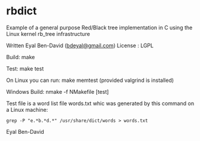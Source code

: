 # rbdict

Example of a general purpose Red/Black tree implementation in C using
the Linux kernel rb_tree infrastructure

Written Eyal Ben-David  (bdeyal@gmail.com)
License : LGPL

Build:
make

Test:
make test

On Linux you can run:
make memtest (provided valgrind is installed)

Windows Build:
nmake -f NMakefile [test]

Test file is a word list file words.txt whic was generated
by this command on a Linux machine:

   `grep -P "e.*b.*d.*" /usr/share/dict/words > words.txt`


Eyal Ben-David
